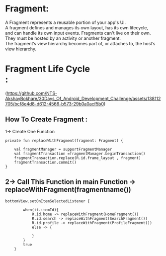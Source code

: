 # Fragment:
A Fragment represents a reusable portion of your app's UI. <br>
 A fragment defines and manages its own layout, has its own lifecycle,<br>
 and can handle its own input events. Fragments can't live on their own. <br>
 They must be hosted by an activity or another fragment.<br>
 The fragment’s view hierarchy becomes part of, or attaches to, the host’s view hierarchy.
 
# Fragment Life Cycle <br> :<br>
(https://github.com/NTS-AkshayBokhare/30Days_Of_Android_Development_Challenge/assets/138112705/bcf8e4d8-d612-4566-b573-29b0a0acf5b0)

## How To Create Fragment :

1-> Create One Function 

	private fun replaceWithFragment(fragment: Fragment) {

        val fragmentManager = supportFragmentManager
        val fragmentTransaction =fragmentManager.beginTransaction()
        fragmentTransaction.replace(R.id.frame_layout , fragment)
        fragmentTransaction.commit()
    }
	
## 2->     Call This Function in main Function -> replaceWithFragment(fragmentname())

     
	bottomView.setOnItemSelectedListener {

            when(it.itemId){
                R.id.home -> replaceWithFragment(HomeFragment())
                R.id.search -> replaceWithFragment(SearchFragment())
                R.id.profile -> replaceWithFragment(ProfileFragment())
                else -> {

                }
            }
            true
        }
